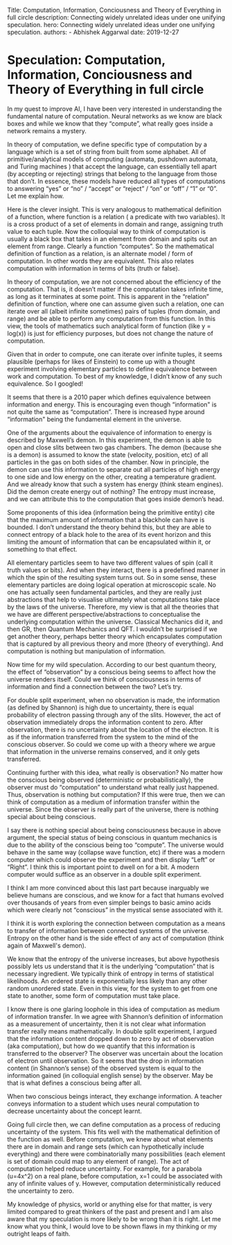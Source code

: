 Title: Computation, Information, Conciousness and Theory of Everything in full circle
description: Connecting widely unrelated ideas under one unifying speculation.
hero: Connecting widely unrelated ideas under one unifying speculation.
authors:
    - Abhishek Aggarwal
date: 2019-12-27

# **Speculation: Computation, Information, Conciousness and Theory of Everything in full circle**

In my quest to improve AI, I have been very interested in understanding the fundamental nature of computation. Neural networks as we know are black boxes and while we know that they “compute”, what really goes inside a network remains a mystery.

In theory of computation, we define specific type of computation by a language which is a set of string from built from some alphabet. All of primitive/analytical models of computing (automata, pushdown automata, and Turing machines ) that accept the language, can essentially tell apart (by accepting or rejecting) strings that belong to the language from those that don’t. In essence, these models have reduced all types of computations to answering “yes” or “no” / “accept” or “reject” / “on” or “off” / “1” or “0”. Let me explain how.

Here is the clever insight. This is very analogous to mathematical definition of a function, where function is a relation ( a predicate with two variables). It is a cross product of a set of elements in domain and range, assigning truth value to each tuple. Now the colloquial way to think of computation is usually a black box that takes in an element from domain and spits out an element from range. Clearly a function “computes”. So the mathematical definition of function as a relation, is an alternate model / form of computation. In other words they are equivalent. This also relates computation with information in terms of bits (truth or false).

In theory of computation, we are not concerned about the efficiency of the computation. That is, it doesn’t matter if the computation takes infinite time, as long as it terminates at some point. This is apparent in the “relation” definition of function, where one can assume given such a relation, one can iterate over all (albeit infinite sometimes) pairs of tuples (from domain, and range) and be able to perform any computation from this function. In this view, the tools of mathematics such analytical form of function (like y = log(x)) is just for efficiency purposes, but does not change the nature of computation. 

Given that in order to compute, one can iterate over infinite tuples, it seems plausible (perhaps for likes of Einstein) to come up with a thought experiment involving elementary particles to define equivalence between work and computation. To best of my knowledge, I didn’t know of any such equivalence. So I googled!

It seems that there is a 2010 paper which defines equivalence between information and energy. This is encouraging even though “information" is not quite the same as “computation”. There is increased hype around “information" being the fundamental element in the universe. 

One of the arguments about the equivalence of information to energy is described by Maxwell’s demon. In this experiment, the demon is able to open and close slits between two gas chambers. The demon (because she is a demon) is assumed to know the state (velocity, position, etc) of all particles in the gas on both sides of the chamber. Now in principle, the demon can use this information to separate out all particles of high energy to one side and low energy on the other, creating a temperature gradient. And we already know that such a system has energy (think steam engines). Did the demon create energy out of nothing? The entropy must increase, and we can attribute this to the computation that goes inside demon’s head. 

Some proponents of this idea (information being the primitive entity) cite that the maximum amount of information that a blackhole can have is bounded. I don’t understand the theory behind this, but they are able to connect entropy of a black hole to the area of its event horizon and this limiting the amount of information that can be encapsulated within it, or something to that effect. 

All elementary particles seem to have two different values of spin (call it truth values or bits). And when they interact, there is a predefined manner in which the spin of the resulting system turns out. So in some sense, these elementary particles are doing logical operation at microscopic scale. No one has actually seen fundamental particles, and they are really just abstractions that help to visualise ultimately what computations take place by the laws of the universe. Therefore, my view is that all the theories that we have are different perspective/abstractions to conceptualise the underlying computation within the universe. Classical Mechanics did it, and then GR, then Quantum Mechanics and QFT. I wouldn’t be surprised if we get another theory, perhaps better theory which encapsulates computation that is captured by all previous theory and more (theory of everything). And computation is nothing but manipulation of information. 

Now time for my wild speculation. According to our best quantum theory, the effect of “observation” by a conscious being seems to affect how the universe renders itself. Could we think of consciousness in terms of information and find a connection between the two? Let’s try.

For double split experiment, when no observation is made, the information (as defined by Shannon) is high due to uncertainty, there is equal probability of electron passing through any of the slits. However, the act of observation immediately drops the information content to zero. After observation, there is no uncertainty about the location of the electron. It is as if the information transferred from the system to the mind of the conscious observer. So could we come up with a theory where we argue that information in the universe remains conserved, and it only gets transferred.

Continuing further with this idea, what really is observation? No matter how the conscious being observed (deterministic or probabilistically), the observer must do “computation” to understand what really just happened. Thus, observation is nothing but computation? If this were true, then we can think of computation as a medium of information transfer within the universe. Since the observer is really part of the universe, there is nothing special about being conscious. 

I say there is nothing special about being consciousness because in above argument, the special status of being conscious in quantum mechanics is due to the ability of the conscious being too “compute”. The universe would behave in the same way (collapse wave function, etc) if there was a modern computer which could observe the experiment and then display “Left” or “Right”. I think this is important point to dwell on for a bit. A modern computer would suffice as an observer in a double split experiment.

I think I am more convinced about this last part because inarguably we believe humans are conscious, and we know for a fact that humans evolved over thousands of years from even simpler beings to basic amino acids which were clearly not “conscious” in the mystical sense associated with it.

I think it is worth exploring the connection between computation as a means to transfer of information between connected systems of the universe. Entropy on the other hand is the side effect of any act of computation (think again of Maxwell's demon).

We know that the entropy of the universe increases, but above hypothesis possibly lets us understand that it is the underlying “computation”  that is necessary ingredient. We typically think of entropy in terms of statistical likelihoods. An ordered state is exponentially less likely than any other random unordered state. Even in this view, for the system to get from one state to another, some form of computation must take place.

I know there is one glaring loophole in this idea of computation as medium of information transfer. In we agree with Shannon’s definition of information as a measurement of uncertainty, then it is not clear what information transfer really means mathematically. In double split experiment, I argued that the information content dropped down to zero by act of observation (aka computation), but how do we quantify that this information is transferred to the observer? The observer was uncertain about the location of electron until observation. So it seems that 
the drop in information content (in Shannon’s sense) of the observed system is equal to the information gained (in colloquial english sense) by the observer. May be that is what defines a conscious being after all. 

When two conscious beings interact, they exchange information. A teacher conveys information to a student which uses neural computation to decrease uncertainty about the concept learnt.

Going full circle then, we can define computation as a process of reducing uncertainty of the system. This fits well with the mathematical definition of the function as well. Before computation, we knew about what elements there are in domain and range sets (which can hypothetically include everything) and there were combinatorially many possibilities (each element is set of domain could map to any element of range). The act of computation helped reduce uncertainty. For example, for a parabola  (u=4x^2) on a real plane, before computation, x=1 could be associated with any of infinite values of y. However, computation deterministically reduced the uncertainty to zero.

My knowledge of physics, world or anything else for that matter, is very limited compared to great thinkers of the past and present and I am also aware that my speculation is more likely to be wrong than it is right. Let me know what you think, I would love to be shown flaws in my thinking or my outright leaps of faith.





